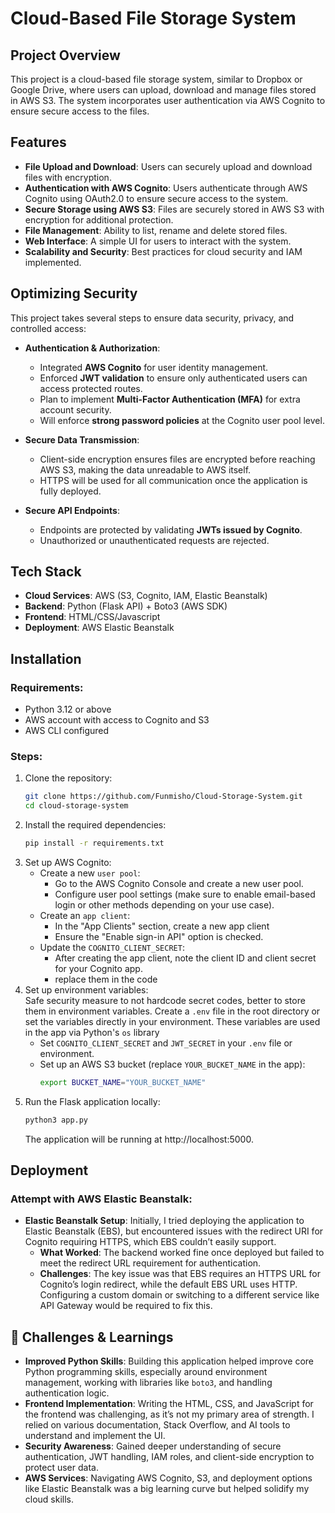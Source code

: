 # Cloud-Based File Storage System

## Project Overview
This project is a cloud-based file storage system, similar to Dropbox or Google Drive, where users can upload, download and manage files stored in AWS S3. The system incorporates user authentication via AWS Cognito to ensure secure access to the files.

## Features
- **File Upload and Download**: Users can securely upload and download files with encryption.
- **Authentication with AWS Cognito**: Users authenticate through AWS Cognito using OAuth2.0 to ensure secure access to the system.
- **Secure Storage using AWS S3**: Files are securely stored in AWS S3 with encryption for additional protection.
- **File Management**: Ability to list, rename and delete stored files.
- **Web Interface**: A simple UI for users to interact with the system.
- **Scalability and Security**: Best practices for cloud security and IAM implemented.

## Optimizing Security
This project takes several steps to ensure data security, privacy, and controlled access:

- **Authentication & Authorization**:
  - Integrated **AWS Cognito** for user identity management.
  - Enforced **JWT validation** to ensure only authenticated users can access protected routes.
  - Plan to implement **Multi-Factor Authentication (MFA)** for extra account security.
  - Will enforce **strong password policies** at the Cognito user pool level.

- **Secure Data Transmission**:
  - Client-side encryption ensures files are encrypted before reaching AWS S3, making the data unreadable to AWS itself.
  - HTTPS will be used for all communication once the application is fully deployed.

- **Secure API Endpoints**:
  - Endpoints are protected by validating **JWTs issued by Cognito**.
  - Unauthorized or unauthenticated requests are rejected.


## Tech Stack
- **Cloud Services**: AWS (S3, Cognito, IAM, Elastic Beanstalk)
- **Backend**: Python (Flask API) + Boto3 (AWS SDK)
- **Frontend**: HTML/CSS/Javascript
- **Deployment**: AWS Elastic Beanstalk

## Installation

### Requirements:
- Python 3.12 or above
- AWS account with access to Cognito and S3
- AWS CLI configured

### Steps:
1. Clone the repository:
   ```bash
   git clone https://github.com/Funmisho/Cloud-Storage-System.git
   cd cloud-storage-system
   ```
2. Install the required dependencies:
   ```bash
   pip install -r requirements.txt
   ```
3. Set up AWS Cognito:
   * Create a new `user pool`:
     - Go to the AWS Cognito Console and create a new user pool.
     - Configure user pool settings (make sure to enable email-based login or other methods depending on your use case).
   * Create an `app client`:
     - In the "App Clients" section, create a new app client
     - Ensure the "Enable sign-in API" option is checked.
   * Update the `COGNITO_CLIENT_SECRET`:
     - After creating the app client, note the client ID and client secret for your Cognito app.
     - replace them in the code
4. Set up environment variables: <br>
   Safe security measure to not hardcode secret codes, better to store them in environment variables. Create a `.env` file in the root directory or set the variables directly in your environment. These variables are used in the app via Python's `os` library
   - Set `COGNITO_CLIENT_SECRET` and `JWT_SECRET` in your `.env` file or environment.
   - Set up an AWS S3 bucket (replace `YOUR_BUCKET_NAME` in the app):
     ```bash
     export BUCKET_NAME="YOUR_BUCKET_NAME"
     ```
5. Run the Flask application locally:
   ```bash
   python3 app.py
   ```
   The application will be running at http://localhost:5000.

##  Deployment

### Attempt with AWS Elastic Beanstalk:

   - **Elastic Beanstalk Setup**: Initially, I tried deploying the application to Elastic Beanstalk (EBS), but encountered issues with the redirect URI for Cognito requiring HTTPS, which EBS couldn’t easily support.
     * **What Worked**: The backend worked fine once deployed but failed to meet the redirect URL requirement for authentication.
     * **Challenges**: The key issue was that EBS requires an HTTPS URL for Cognito’s login redirect, while the default EBS URL uses HTTP. Configuring a custom domain or switching to a different service like API Gateway would be required to fix this.
    
## 🧠 Challenges & Learnings
- **Improved Python Skills**: Building this application helped improve core Python programming skills, especially around environment management, working with libraries like `boto3`, and handling authentication logic.
- **Frontend Implementation**: Writing the HTML, CSS, and JavaScript for the frontend was challenging, as it’s not my primary area of strength. I relied on various documentation, Stack Overflow, and AI tools to understand and implement the UI.
- **Security Awareness**: Gained deeper understanding of secure authentication, JWT handling, IAM roles, and client-side encryption to protect user data.
- **AWS Services**: Navigating AWS Cognito, S3, and deployment options like Elastic Beanstalk was a big learning curve but helped solidify my cloud skills.

    
       
     
   


   
  

